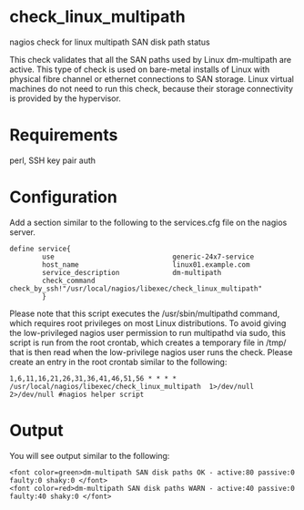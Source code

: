 # check_linux_multipath
nagios check for linux multipath SAN disk path status

This check validates that all the SAN paths used by Linux dm-multipath are active.  This type of check is used on bare-metal installs of Linux with physical fibre channel or ethernet connections to SAN storage.  Linux virtual machines do not need to run this check, because their storage connectivity is provided by the hypervisor.

# Requirements
perl, SSH key pair auth

# Configuration

Add a section similar to the following to the services.cfg file on the nagios server.
```
define service{
        use                             generic-24x7-service
        host_name                       linux01.example.com
        service_description             dm-multipath
        check_command                   check_by_ssh!"/usr/local/nagios/libexec/check_linux_multipath"
        }
```

Please note that this script executes the /usr/sbin/multipathd command, which requires root privileges on most Linux distributions.
To avoid giving the low-privileged nagios user permission to run multipathd via sudo, this script is run from the root crontab, which creates a temporary file in /tmp/ that is then read when the low-privilege nagios user runs the check.  Please create an entry in the root crontab similar to the following:
```
1,6,11,16,21,26,31,36,41,46,51,56 * * * * /usr/local/nagios/libexec/check_linux_multipath  1>/dev/null 2>/dev/null #nagios helper script
```

# Output
You will see output similar to the following:
```
<font color=green>dm-multipath SAN disk paths OK - active:80 passive:0 faulty:0 shaky:0 </font>
<font color=red>dm-multipath SAN disk paths WARN - active:40 passive:0 faulty:40 shaky:0 </font>
```

